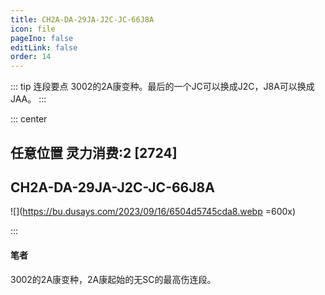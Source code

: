 ```yaml
---
title: CH2A-DA-29JA-J2C-JC-66J8A
icon: file
pageIno: false
editLink: false
order: 14
---
```


::: tip 连段要点
3002的2A康变种。最后的一个JC可以换成J2C，J8A可以换成JAA。
:::

::: center
## **任意位置 灵力消费:2 [2724]**
## **CH2A-DA-29JA-J2C-JC-66J8A**

![](https://bu.dusays.com/2023/09/16/6504d5745cda8.webp =600x)

:::

#### **笔者**
3002的2A康变种，2A康起始的无SC的最高伤连段。